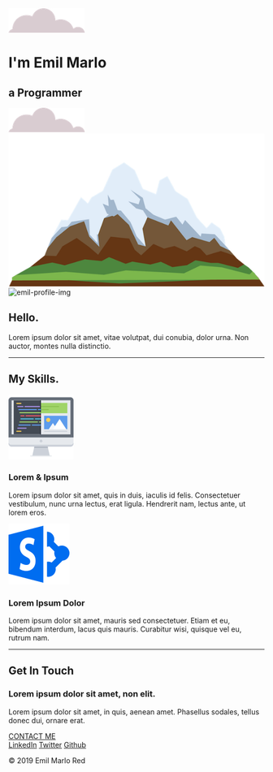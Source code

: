 <!DOCTYPE html>
<html lang="en" dir="ltr">

<head>
  <meta charset="utf-8">
  <title>Emil Marlo Red</title>
  <link rel="stylesheet" href="css/styles.css">
  <link rel="icon" href="favicon.ico">
  <link href="https://fonts.googleapis.com/css?family=Cookie|Montserrat" rel="stylesheet">
</head>

<body>
  <div class="top">
    <img class="top-star" src="images/cloud.png" alt="cloud-img">
    <h1>I'm Emil Marlo</h1>
    <h2>a <span>Pro</span>grammer</h2>
    <img class="bottom-star" src="images/cloud.png" alt="cloud-img">
    <img class="" src="images/mountain.png" alt="mountain-img">
  </div>

  <div class="middle-container">
    <div class="profile">
      <img class="dp" src="https://instagram.fmnl4-5.fna.fbcdn.net/vp/b764027900dcf350cfbdb4ec5bb9bd61/5D337C01/t51.2885-19/s150x150/52117843_977355279125002_1137538374861586432_n.jpg?_nc_ht=instagram.fmnl4-5.fna.fbcdn.net" alt="emil-profile-img">
      <h2>Hello.</h2>
      <p class="wrap">Lorem ipsum dolor sit amet, vitae volutpat, dui conubia, dolor urna. Non auctor, montes nulla distinctio.</p>
    </div>
    <hr>
    <div class="skills">
      <h2>My Skills.</h2>
      <div class="skill-row">
        <img class="computer-image" src="images/programming.png" alt="">
        <h3>Lorem & Ipsum</h3>
        <p class="p1">Lorem ipsum dolor sit amet, quis in duis, iaculis id felis. Consectetuer vestibulum, nunc urna lectus, erat ligula. Hendrerit nam, lectus ante, ut lorem eros.</p>
      </div>
      <div class="skill-row">
        <img class="sp-image" src="images/sp-blue.png" alt="">
        <h3>Lorem Ipsum Dolor</h3>
        <p>Lorem ipsum dolor sit amet, mauris sed consectetuer. Etiam et eu, bibendum interdum, lacus quis mauris. Curabitur wisi, quisque vel eu, rutrum nam.</p>
      </div>
    </div>
    <hr>
    <div class="contact-me">
      <h2>Get In Touch</h2>
      <h3>Lorem ipsum dolor sit amet, non elit.</h3>
      <p class="wrap2">Lorem ipsum dolor sit amet, in quis, aenean amet. Phasellus sodales, tellus donec dui, ornare erat.</p>
      <a class="btn" href="mailto:emilmarlo.red@gmail.com">CONTACT ME</a>
    </div>
  </div>


  <div class="bottom-container">
    <a class="footer-link" href="https://www.linkedin.com/in/emil-marlo-red-812ba6184/">LinkedIn</a>
    <a class="footer-link" href="https://twitter.com/papaemsred">Twitter</a>
    <a class="footer-link" href="https://www.github.com/emil-marlo">Github</a>
    <p class="footer">© 2019 Emil Marlo Red</p>
  </div>


</body>

</html>
